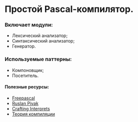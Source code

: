 # Простой Pascal-компилятор.

### Включает модули:

- Лексический анализатор;
- Синтаксический анализатор;
- Генератор.

### Используемые паттерны:

- Компоновщик;
- Посетитель.

#### Полезные ресурсы:

- [Freepascal](https://www.freepascal.org/docs-html/ref/refch1.html)
- [Ruslan Pivak](https://ruslanspivak.com/lsbasi-part1/)
- [Crafting Interprets](https://craftinginterpreters.com/scanning.html#reserved-words-and-identifiers)
- [Теория компиляции](https://ps-group.github.io/compilers/)